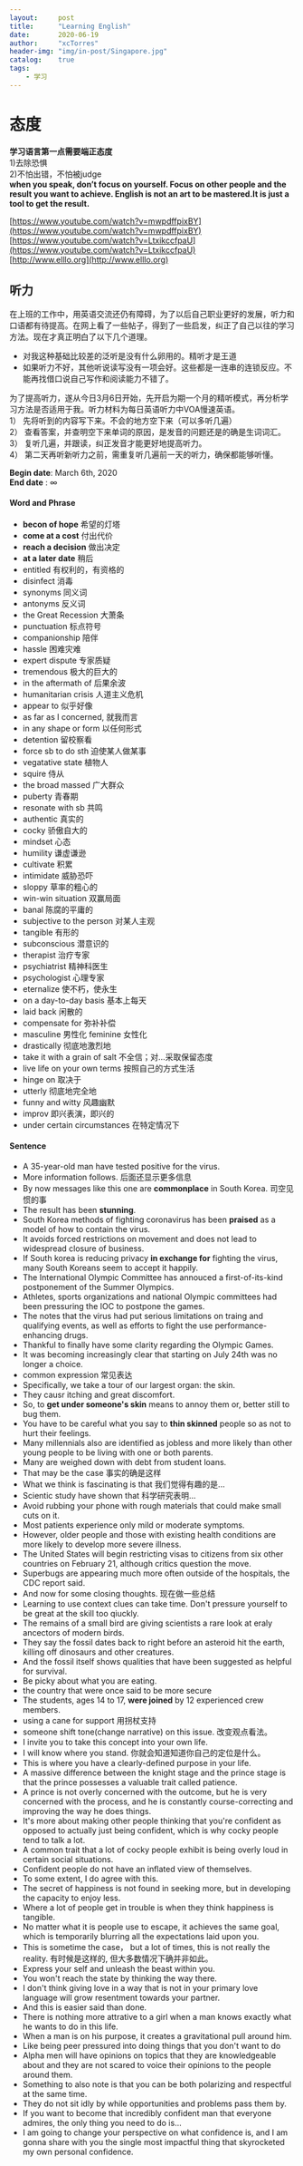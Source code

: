 ```yaml
---
layout:     post
title:      "Learning English"
date:       2020-06-19
author:     "xcTorres"
header-img: "img/in-post/Singapore.jpg"
catalog:    true
tags:
    - 学习
---
```

# 态度
**学习语言第一点需要端正态度**  
1)去除恐惧  
2)不怕出错，不怕被judge  
**when you speak, don’t focus on yourself. Focus on other people and the result you want to achieve. 
English is not an art to be mastered.It is just a tool to get the result.** 

[https://www.youtube.com/watch?v=mwpdffpixBY](https://www.youtube.com/watch?v=mwpdffpixBY)  
[https://www.youtube.com/watch?v=LtxikccfpaU](https://www.youtube.com/watch?v=LtxikccfpaU)  
[http://www.elllo.org](http://www.elllo.org)

## 听力
在上班的工作中，用英语交流还仍有障碍，为了以后自己职业更好的发展，听力和口语都有待提高。在网上看了一些帖子，得到了一些启发，纠正了自己以往的学习方法。现在才真正明白了以下几个道理。  
- 对我这种基础比较差的泛听是没有什么卵用的。精听才是王道  
- 如果听力不好，其他听说读写没有一项会好。这些都是一连串的连锁反应。不能再找借口说自己写作和阅读能力不错了。  

为了提高听力，遂从今日3月6日开始，先开启为期一个月的精听模式，再分析学习方法是否适用于我。听力材料为每日英语听力中VOA慢速英语。  
1） 先将听到的内容写下来。不会的地方空下来（可以多听几遍）  
2） 查看答案，并查明空下来单词的原因，是发音的问题还是的确是生词词汇。  
3） 复听几遍，并跟读，纠正发音才能更好地提高听力。  
4） 第二天再听新听力之前，需重复听几遍前一天的听力，确保都能够听懂。   

**Begin date**:  March 6th, 2020  
**End date**  :  ∞

#### Word and Phrase  
- **becon of hope** 希望的灯塔  
- **come at a cost** 付出代价 
- **reach a decision** 做出决定  
- **at a later date** 稍后 
- entitled 有权利的，有资格的  
- disinfect 消毒  
- synonyms  同义词  
- antonyms  反义词  
- the Great Recession  大萧条  
- punctuation 标点符号
- companionship 陪伴  
- hassle 困难灾难  
- expert dispute 专家质疑  
- tremendous 极大的巨大的  
- in the aftermath of 后果余波  
- humanitarian crisis 人道主义危机  
- appear to 似乎好像  
- as far as I concerned, 就我而言 
- in any shape or form 以任何形式  
- detention 留校察看  
- force sb to do sth  迫使某人做某事  
- vegatative state 植物人  
- squire 侍从  
- the broad massed 广大群众  
- puberty 青春期  
- resonate with sb 共鸣  
- authentic 真实的  
- cocky 骄傲自大的  
- mindset 心态  
- humility 谦虚谦逊  
- cultivate 积累  
- intimidate  威胁恐吓
- sloppy  草率的粗心的
- win-win situation 双赢局面  
- banal 陈腐的平庸的  
- subjective to the person 对某人主观  
- tangible 有形的  
- subconscious 潜意识的  
- therapist 治疗专家  
- psychiatrist 精神科医生
- psychologist 心理专家  
- eternalize 使不朽，使永生  
- on a day-to-day basis 基本上每天  
- laid back 闲散的  
- compensate for 弥补补偿  
- masculine 男性化  feminine 女性化 
- drastically 彻底地激烈地  
- take it with a grain of salt 不全信；对…采取保留态度  
- live life on your own terms 按照自己的方式生活  
- hinge on 取决于  
- utterly 彻底地完全地  
- funny and witty 风趣幽默  
- improv 即兴表演，即兴的  
- under certain circumstances 在特定情况下

#### Sentence
- A 35-year-old man have tested positive for the virus.  
- More information follows. 后面还显示更多信息   
- By now messages like this one are **commonplace** in South Korea.  司空见惯的事  
- The result has been **stunning**.
- South Korea methods of fighting coronavirus has been **praised** as a model of how to contain the virus.  
- It avoids forced restrictions on movement and does not lead to widespread closure of business.  
- If South korea is reducing privacy **in exchange for** fighting the virus, many South Koreans seem to accept it happily.  
- The International Olympic Committee has annouced a first-of-its-kind postponement of the Summer Olympics.  
- Athletes, sports organizations and national Olympic committees had been pressuring the IOC to postpone the games.  
- The notes that the virus had put serious limitations on traing and qualifying events, as well as efforts to fight the use performance-enhancing drugs.  
- Thankful to finally have some clarity regarding the Olympic Games.  
- It was becoming increasingly clear that starting on July 24th was no longer a choice.  
- common expression 常见表达  
- Specifically, we take a tour of our largest organ: the skin.  
- They causr itching and great discomfort.    
- So, to **get under someone's skin** means to annoy them or, better still to bug them.  
- You have to be careful what you say to **thin skinned** people so as not to hurt their feelings.   
- Many millennials also are identified as jobless and more likely than other young people to be living with one or both parents.  
- Many are weighed down with debt from student loans.
- That may be the case 事实的确是这样  
- What we think is fascinating is that 我们觉得有趣的是...  
- Scientic study have shown that 科学研究表明...  
- Avoid rubbing your phone with rough materials that could make small cuts on it.  
- Most patients experience only mild or moderate symptoms.  
- However, older people and those with existing health conditions are more likely to develop more severe illness.  
- The United States will begin restricting visas to citizens from six other countries on February 21, although critics question the move.    
- Superbugs are appearing much more often outside of the hospitals, the CDC report said.  
- And now for some closing thoughts. 现在做一些总结  
- Learning to use context clues can take time. Don't pressure yourself to be great at the skill too qiuckly.  
- The remains of a small bird are giving scientists a rare look at eraly ancectors of modern birds.  
- They say the fossil dates back to right before an asteroid hit the earth, killing off dinosaurs and other creatures.  
- And the fossil itself shows qualities that have been suggested as helpful for survival.  
- Be picky about what you are eating.   
- the country that were once said to be more secure  
- The students, ages 14 to 17, **were joined** by 12 experienced crew members.   
- using a cane for support 用拐杖支持  
- someone shift tone(change narrative) on this issue. 改变观点看法。  
- I invite you to take this concept into your own life.  
- I will know where you stand. 你就会知道知道你自己的定位是什么。 
- This is where you have a clearly-defined purpose in your life.  
- A massive difference between the knight stage and the prince stage is that the prince possesses a valuable trait called patience.  
- A prince is not overly concerned with the outcome, but he is very concerned with the process, and he is constantly course-correcting and improving the way he does things.  
- It's more about making other people thinking that you're confident as opposed to actually just being confident, which is why cocky people tend to talk a lot.  
- A common trait that a lot of cocky people exhibit is being overly loud in certain social situations.  
- Confident people do not have an inflated view of themselves.  
- To some extent, I do agree with this.  
- The secret of happiness is not found in seeking more, but in developing the capacity to enjoy less.  
- Where a lot of people get in trouble is when they think happiness is tangible.  
- No matter what it is people use to escape, it achieves the same goal, which is temporarily blurring all the expectations laid upon you.  
- This is sometime the case， but a lot of times, this is not really the reality. 有时候是这样的, 但大多数情况下确并非如此。  
- Express your self and unleash the beast within you.  
- You won't reach the state by thinking the way there.   
- I don't think giving love in a way that is not in your primary love language will grow resentment towards your partner.
- And this is easier said than done.  
- There is nothing more attrative to a girl when a man knows exactly what he wants to do in this life.  
- When a man is on his purpose, it creates a gravitational pull around him.  
- Like being peer pressured into doing things that you don't want to do  
- Alpha men will have opinions on topics that they are knowledgeable about and they are not scared to voice their opinions to the people around them.  
- Something to also note is that you can be both polarizing and respectful at the same time.
- They do not sit idly by while opportunities and problems pass them by.  
- If you want to become that incredibly confident man that everyone admires, the only thing you need to do is...  
- I am going to change your perspective on what confidence is, and I am gonna share with you the single most impactful thing that skyrocketed my own personal confidence.









